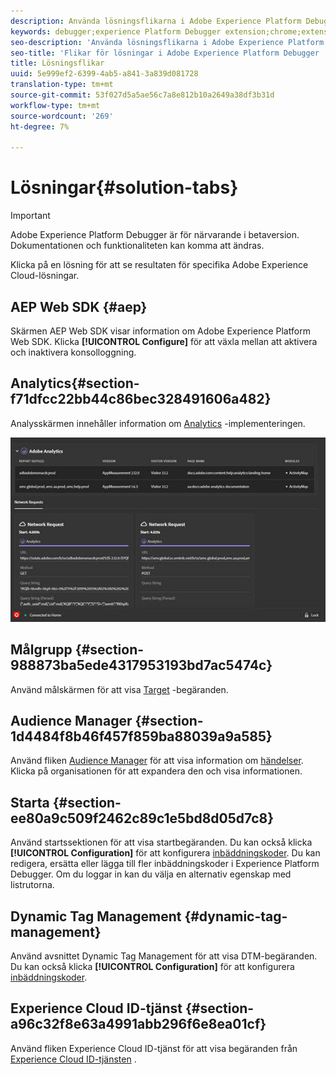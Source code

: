 ```yaml
---
description: Använda lösningsflikarna i Adobe Experience Platform Debugger
keywords: debugger;experience Platform Debugger extension;chrome;extension;summary;clear;requests;solutions;solution;information;analytics;target;audience manager;media optimizer;amo;id service
seo-description: 'Använda lösningsflikarna i Adobe Experience Platform Debugger '
seo-title: 'Flikar för lösningar i Adobe Experience Platform Debugger '
title: Lösningsflikar
uuid: 5e999ef2-6399-4ab5-a841-3a839d081728
translation-type: tm+mt
source-git-commit: 53f027d5a5ae56c7a8e812b10a2649a38df3b31d
workflow-type: tm+mt
source-wordcount: '269'
ht-degree: 7%

---
```



# Lösningar{#solution-tabs}

>[!IMPORTANT]
>
>Adobe Experience Platform Debugger är för närvarande i betaversion. Dokumentationen och funktionaliteten kan komma att ändras.

Klicka på en lösning för att se resultaten för specifika Adobe Experience Cloud-lösningar.

## AEP Web SDK {#aep}

Skärmen AEP Web SDK visar information om Adobe Experience Platform Web SDK. Klicka **[!UICONTROL Configure]** för att växla mellan att aktivera och inaktivera konsolloggning.

## Analytics{#section-f71dfcc22bb44c86bec328491606a482} 

Analysskärmen innehåller information om [Analytics](https://docs.adobe.com/content/help/sv-SE/analytics/landing/home.html) -implementeringen.

![](assets/analytics.jpg)

## Målgrupp {#section-988873ba5ede4317953193bd7ac5474c}

Använd målskärmen för att visa [Target](https://docs.adobe.com/content/help/en/target/using/target-home.html) -begäranden<!-- or [Mbox Trace](https://docs.adobe.com/content/help/en/target/using/activities/troubleshoot-activities/content-trouble.html) response details-->.

## Audience Manager {#section-1d4484f8b46f457f859ba88039a9a585}

Använd fliken [Audience Manager](https://docs.adobe.com/content/help/en/audience-manager/user-guide/aam-home.html) för att visa information om [händelser](https://docs.adobe.com/content/help/en/audience-manager/user-guide/api-and-sdk-code/dcs/dcs-event-calls/dcs-event-calls.html). Klicka på organisationen för att expandera den och visa informationen.

## Starta {#section-ee80a9c509f2462c89c1e5bd8d05d7c8}

Använd startssektionen för att visa startbegäranden. Du kan också klicka **[!UICONTROL Configuration]** för att konfigurera [inbäddningskoder](https://docs.adobe.com/content/help/en/launch/using/reference/upgrade/link-dtm-embed-code.html). Du kan redigera, ersätta eller lägga till fler inbäddningskoder i Experience Platform Debugger. Om du loggar in kan du välja en alternativ egenskap med listrutorna.

## Dynamic Tag Management {#dynamic-tag-management}

Använd avsnittet Dynamic Tag Management för att visa DTM-begäranden. Du kan också klicka **[!UICONTROL Configuration]** för att konfigurera [inbäddningskoder](https://docs.adobe.com/content/help/en/dtm/using/client-side/code.html).

## Experience Cloud ID-tjänst {#section-a96c32f8e63a4991abb296f6e8ea01cf}

Använd fliken Experience Cloud ID-tjänst för att visa begäranden från [Experience Cloud ID-tjänsten](https://docs.adobe.com/content/help/sv-SE/id-service/using/home.html) .